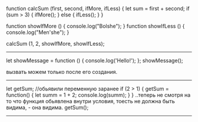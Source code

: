  function calcSum (first, second, ifMore, ifLess) {
    let sum = first + second;
    if (sum > 3) {
        ifMore();
    } else {
        ifLess();
    }
 }

 function showIfMore () {
    console.log("Bolshe");
 }
 function showIfLess () {
    console.log("Men'she");
 }

 calcSum (1, 2, showIfMore, showIfLess);
 _______________________
 <!-- Фуекциональное выражение (functional expression) -->

 let showMessage = function () {
    console.log('Hello!');
 };
 showMessage();

 вызвать можем только после его создания.
 ______________________________
 <!-- Обход области видимости -->

 let getSum; 
 //обьявили переменную заранее
 if (2 > 1) {
    getSum = function() {
        let summ = 1 + 2;
        console.log(summ);
    }
 } 
 ..теперь не смотря на то что функция обьявлена внутри условия, тоесть не должна быть видима, - она видима.
 getSum();

 ___________________

